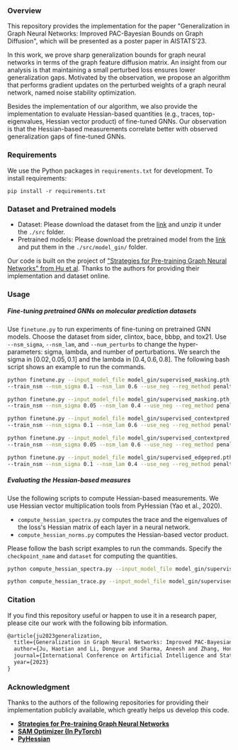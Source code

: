### Overview

This repository provides the implementation for the paper "Generalization in Graph Neural Networks: Improved PAC-Bayesian Bounds on Graph Diffusion", which will be presented as a poster paper in AISTATS'23.

In this work, we prove sharp generalization bounds for graph neural networks in terms of the graph feature diffusion matrix. An insight from our analysis is that maintaining a small perturbed loss ensures lower generalization gaps. Motivated by the observation, we propose an algorithm that performs gradient updates on the perturbed weights of a graph neural network, named noise stability optimization. 

Besides the implementation of our algorithm, we also provide the implementation to evaluate Hessian-based quantities (e.g., traces, top-eigenvalues, Hessian vector product) of fine-tuned GNNs. Our observation is that the Hessian-based measurements correlate better with observed generalization gaps of fine-tuned GNNs. 

### Requirements

We use the Python packages in `requirements.txt` for development. To install requirements:

```
pip install -r requirements.txt
```

### Dataset and Pretrained models

- Dataset: Please download the dataset from the [link](http://snap.stanford.edu/gnn-pretrain/data/chem_dataset.zip) and unzip it under the `./src` folder. 
- Pretrained models: Please download the pretrained model from the [link](https://github.com/snap-stanford/pretrain-gnns/tree/master/chem/model_gin) and put them in the `./src/model_gin/` folder. 

Our code is built on the project of ["Strategies for Pre-training Graph Neural Networks" from Hu et al](https://github.com/snap-stanford/pretrain-gnns). Thanks to the authors for providing their implementation and dataset online. 

### Usage

##### Fine-tuning pretrained GNNs on molecular prediction datasets

Use `finetune.py` to run experiments of fine-tuning on pretrained GNN models. Choose the dataset from sider, clintox, bace, bbbp, and tox21. Use `--nsm_sigma`, `--nsm_lam`, and `--num_perturbs` to change the hyper-parameters: sigma, lambda, and number of perturbations. We search the sigma in $[0.02, 0.05, 0.1]$ and the lambda in $[0.4, 0.6, 0.8]$.  The following bash script shows an example to run the commands. 

```bash
python finetune.py --input_model_file model_gin/supervised_masking.pth --split scaffold --gnn_type gin --dataset sider --device 0\
--train_nsm --nsm_sigma 0.1 --nsm_lam 0.6 --use_neg --reg_method penalty --lam_gnn 1e-4 --lam_pred 1e-4

python finetune.py --input_model_file model_gin/supervised_masking.pth --split scaffold --gnn_type gin --dataset clintox --device 0\
--train_nsm --nsm_sigma 0.05 --nsm_lam 0.4 --use_neg --reg_method penalty --lam_gnn 1e-4 --lam_pred 1e-4

python finetune.py --input_model_file model_gin/supervised_contextpred.pth --split scaffold --gnn_type gin --dataset bace --device 0\
--train_nsm --nsm_sigma 0.1 --nsm_lam 0.6 --use_neg --reg_method penalty --lam_gnn 1e-4 --lam_pred 1e-4

python finetune.py --input_model_file model_gin/supervised_contextpred.pth --split scaffold --gnn_type gin --dataset bbbp --device 0\
--train_nsm --nsm_sigma 0.05 --nsm_lam 0.6 --use_neg --reg_method penalty --lam_gnn 1e-4 --lam_pred 1e-4

python finetune.py --input_model_file model_gin/supervised_edgepred.pth --split scaffold --gnn_type gin --dataset tox21 --device 0\
--train_nsm --nsm_sigma 0.1 --nsm_lam 0.4 --use_neg --reg_method penalty --lam_gnn 1e-4 --lam_pred 1e-4
```

##### Evaluating the Hessian-based measures

Use the following scripts to compute Hessian-based measurements. We use Hessian vector multiplication tools from PyHessian (Yao et al., 2020).

- `compute_hessian_spectra.py` computes the trace and the eigenvalues of the loss's Hessian matrix of each layer in a neural network.
- `compute_hessian_norms.py` computes the Hessian-based vector product.

Please follow the bash script examples to run the commands. Specify the `checkpoint_name` and `dataset` for computing the quantities. 

```bash
python compute_hessian_spectra.py --input_model_file model_gin/supervised_contextpred.pth --split scaffold --gnn_type gin --dataset $dataset --batch_size 32 --device 0 --checkpoint_name $checkpoint_name

python compute_hessian_trace.py --input_model_file model_gin/supervised_contextpred.pth --split scaffold --gnn_type gin --dataset $dataset --batch_size 32 --device 0 --checkpoint_name $checkpoint_name
```

### Citation

If you find this repository useful or happen to use it in a research paper, please cite our work with the following bib information.

```tex
@article{ju2023generalization,
  title={Generalization in Graph Neural Networks: Improved PAC-Bayesian Bounds on Graph Diffusion},
  author={Ju, Haotian and Li, Dongyue and Sharma, Aneesh and Zhang, Hongyang R},
  journal={International Conference on Artificial Intelligence and Statistics},
  year={2023}
}
```

### Acknowledgment

Thanks to the authors of the following repositories for providing their implementation publicly available, which greatly helps us develop this code. 

- **[Strategies for Pre-training Graph Neural Networks](https://github.com/snap-stanford/pretrain-gnns)**
- **[SAM Optimizer (In PyTorch)](https://github.com/davda54/sam)**
- **[PyHessian](https://github.com/amirgholami/PyHessian)**

